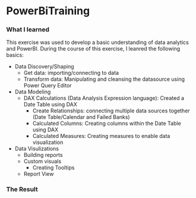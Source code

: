 # PowerBiTraining

### What I learned

This exercise was used to develop a basic understanding of data analytics and PowerBI.
During the course of this exercise, I leanred the following basics:

- Data Discovery/Shaping
  - Get data: importing/connecting to data
  - Transform data: Manipulating and cleansing the datasource using Power Query Editor
- Data Modeling
  - DAX Calculations (Data Analysis Expression language): Created a Date Table using DAX
    - Create Relationships: connecting multiple data sources together (Date Table/Calendar and Failed Banks)
    - Calculated Columns: Creating columns within the Date Table using DAX
    - Calculated Measures: Creating measures to enable data visualization
- Data Visulizations
  - Building reports
  - Custom visuals
    - Creating Tooltips
  - Report View

### The Result
